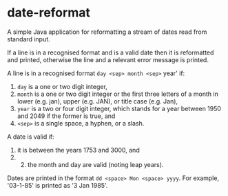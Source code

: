 # date-reformat
A simple Java application for reformatting a stream of dates read from standard input.

If a line is in a recognised format and is a valid date then it is reformatted and printed, otherwise the line and a relevant error message is printed.

A line is in a recognised format `day <sep> month <sep>` year' if:
1. `day` is a one or two digit integer,
2. `month` is a one or two digit integer or the first three letters of a month in lower (e.g. jan), upper (e.g. JAN), or title case (e.g. Jan),
3. `year` is a two or four digit integer, which stands for a year between 1950 and 2049 if the former is true, and
4. `<sep>` is a single space, a hyphen, or a slash.

A date is valid if:
1. it is between the years 1753 and 3000, and 
2. 2. the month and day are valid (noting leap years).

Dates are printed in the format `dd <space> Mon <space> yyyy`. For example, '03-1-85' is printed as '3 Jan 1985'.
